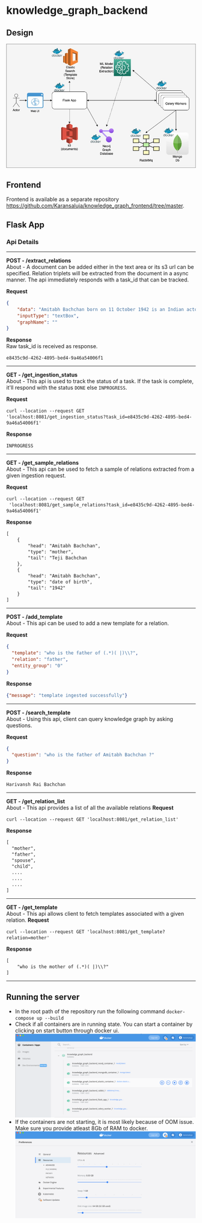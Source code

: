 # knowledge_graph_backend

## Design
![Knowledge Graph Design](resources/Kg_qa_application.jpeg)

## Frontend
Frontend is available as a separate repository https://github.com/Karansaluja/knowledge_graph_frontend/tree/master.

## Flask App
### Api Details

-------------
**POST -  /extract_relations**<br>
About - A document can be added either in the text area or
its s3 url can be specified. Relation triplets will be extracted from the document
in a async manner. The api immediately responds with a task_id that can be tracked.

**Request**
```json
{
    "data": "Amitabh Bachchan born on 11 October 1942 is an Indian actor, film producer, television host, occasional playback singer and former politician known for his work in Hindi cinema. He is regarded as one of the most influential actors in the history of Indian cinema. During the 1970s–1980s, he was the most dominant actor in the Indian movie scene; the French director François Truffaut called him a \"one-man industry\". Bachchan was born in 1942 in Allahabad to the Hindi poet Harivansh Rai Bachchan and his wife, the social activist Teji Bachchan. He was educated at Sherwood College, Nainital, and Kirori Mal College, University of Delhi. His film career started in 1969 as a voice narrator in Mrinal Sen's film Bhuvan Shome. He first gained popularity in the early 1970s for films such as Zanjeer, Deewaar and Sholay, and was dubbed India's \"angry young man\" for his on-screen roles in Hindi films. Referred to as the Shahenshah of Bollywood (in reference to his 1988 film Shahenshah), Sadi ka Mahanayak (Hindi for, \"Greatest actor of the century\"), Star of the Millennium, or Big B, he has since appeared in over 200 Indian films in a career spanning more than five decades, and has won numerous accolades in his career, including four National Film Awards as Best Actor, Dadasaheb Phalke Award as lifetime achievement award and many awards at international film festivals and award ceremonies. He has won sixteen Filmfare Awards and is the most nominated performer in any major acting category at Filmfare, with 42 nominations overall. In addition to acting, Bachchan has worked as a playback singer, film producer and television presenter. He has hosted several seasons of the game show Kaun Banega Crorepati, India's version of the game show franchise, Who Wants to Be a Millionaire?. He also entered politics for a time in the 1980s.",
    "inputType": "textBox",
    "graphName": ""
}
```
**Response**<br>
Raw task_id is received as response.
```
e8435c9d-4262-4895-bed4-9a46a54006f1
```
---------------
**GET - /get_ingestion_status** <br>
About - This api is used to track the status of a task. If the task is complete, it'll
respond with the status `DONE` else `INPROGRESS`.

**Request**
```
curl --location --request GET
'localhost:8081/get_ingestion_status?task_id=e8435c9d-4262-4895-bed4-9a46a54006f1'
```
**Response**
```
INPROGRESS
```
------------------
**GET - /get_sample_relations** <br>
About - This api can be used to fetch a sample of relations extracted from a given 
ingestion request.

**Request**
```
curl --location --request GET
 'localhost:8081/get_sample_relations?task_id=e8435c9d-4262-4895-bed4-9a46a54006f1'
```

**Response**
```
[
    {
        "head": "Amitabh Bachchan",
        "type": "mother",
        "tail": "Teji Bachchan 
    },
    {
        "head": "Amitabh Bachchan",
        "type": "date of birth",
        "tail": "1942"
    }
]
```
-----------
**POST - /add_template** <br>
About - This api can be used to add a new template for a relation.

**Request**
```json
{
  "template": "who is the father of (.*)( |)\\?",
  "relation": "father",
  "entity_group": "0"
}
```

**Response** <br>
```json
{"message": "template ingested successfully"}
```
------------
**POST - /search_template** <br>
About - Using this api, client can query knowledge graph by asking questions.

**Request**
```json
{
  "question": "who is the father of Amitabh Bachchan ?"
}
```
**Response**
```
Harivansh Rai Bachchan
```
--------------
**GET - /get_relation_list** <br>
About - This api provides a list of all the available relations
**Request**
```
curl --location --request GET 'localhost:8081/get_relation_list'
```
**Response**
```
[
  "mother",
  "father",
  "spouse",
  "child",
  ....
  ....
  ....
]
```
--------------
**GET - /get_template** <br>
About - This api allows client to fetch templates associated with a given relation.
**Request**
```
curl --location --request GET 'localhost:8081/get_template?relation=mother'
```

**Response**
```
[
    "who is the mother of (.*)( |)\\?"
]
```
--------------
## Running the server
- In the root path of the repository run the following command
`docker-compose up --build`
- Check if all containers are in running state. You can start a container by clicking 
on start button through docker ui.
![docker containers](resources/docker_containers.png)
- If the containers are not starting, it is most likely because of OOM issue. Make sure
you provide atleast 8Gb of RAM to docker.
![docker config](resources/docker_config.png)

